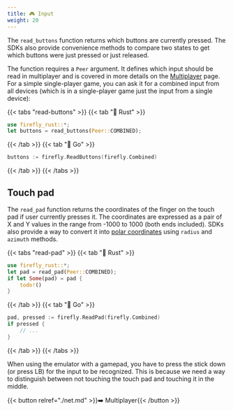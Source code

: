 ```yaml
---
title: 🎮 Input
weight: 20
---
```


The `read_buttons` function returns which buttons are currently pressed. The SDKs also provide convenience methods to compare two states to get which buttons were just pressed or just released.

The function requires a `Peer` argument. It defines which input should be read in multiplayer and is covered in more details on the [Multiplayer](./net.md) page. For a simple single-player game, you can ask it for a combined input from all devices (which is in a single-player game just the input from a single device):

{{< tabs "read-buttons" >}}
{{< tab "🦀 Rust" >}}

```rust
use firefly_rust::*;
let buttons = read_buttons(Peer::COMBINED);
```

{{< /tab >}}
{{< tab "🏃 Go" >}}

```go
buttons := firefly.ReadButtons(firefly.Combined)
```

{{< /tab >}}
{{< /tabs >}}

## Touch pad

The `read_pad` function returns the coordinates of the finger on the touch pad if user currently presses it. The coordinates are expressed as a pair of X and Y values in the range from -1000 to 1000 (both ends included). SDKs also provide a way to convert it into [polar coordinates](https://en.wikipedia.org/wiki/Polar_coordinate_system) using `radius` and `azimuth` methods.

{{< tabs "read-pad" >}}
{{< tab "🦀 Rust" >}}

```rust
use firefly_rust::*;
let pad = read_pad(Peer::COMBINED);
if let Some(pad) = pad {
    todo!()
}
```

{{< /tab >}}
{{< tab "🏃 Go" >}}

```go
pad, pressed := firefly.ReadPad(firefly.Combined)
if pressed {
    // ...
}
```

{{< /tab >}}
{{< /tabs >}}

When using the emulator with a gamepad, you have to press the stick down (or press LB) for the input to be recognized. This is because we need a way to distinguish between not touching the touch pad and touching it in the middle.

{{< button relref="./net.md" >}}➡️ Multiplayer{{< /button >}}
